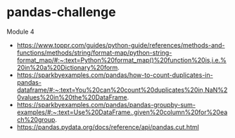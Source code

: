 # pandas-challenge
Module 4
* https://www.toppr.com/guides/python-guide/references/methods-and-functions/methods/string/format-map/python-string-format_map/#:~:text=Python%20format_map()%20function%20is,i.e.%20in%20a%20Dictionary%20form.
* https://sparkbyexamples.com/pandas/how-to-count-duplicates-in-pandas-dataframe/#:~:text=You%20can%20count%20duplicates%20in,NaN%20values%20in%20the%20DataFrame.
* https://sparkbyexamples.com/pandas/pandas-groupby-sum-examples/#:~:text=Use%20DataFrame.,given%20column%20for%20each%20group.
* https://pandas.pydata.org/docs/reference/api/pandas.cut.html

